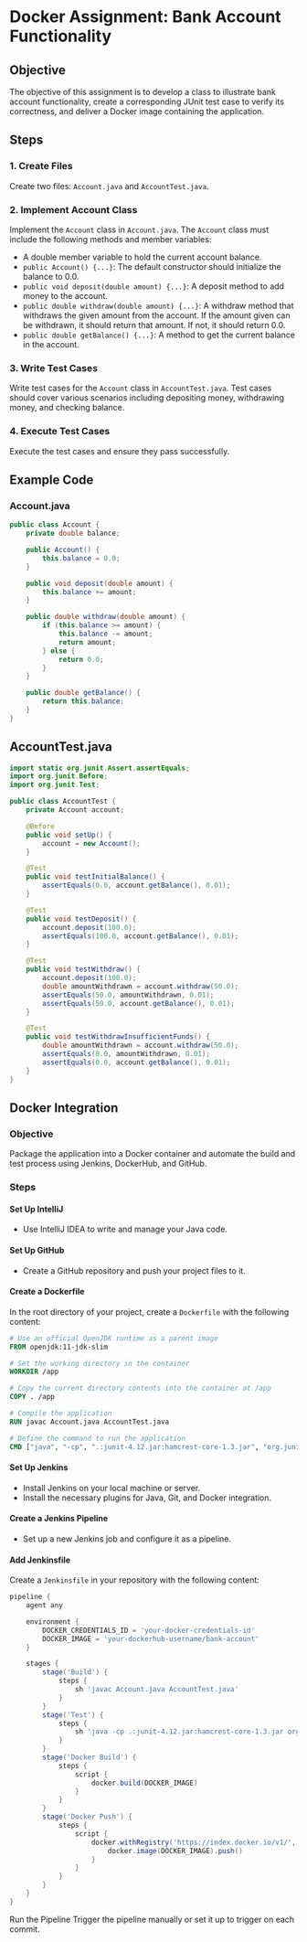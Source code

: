 # Docker Assignment: Bank Account Functionality

## Objective

The objective of this assignment is to develop a class to illustrate bank account functionality, create a corresponding JUnit test case to verify its correctness, and deliver a Docker image containing the application.

## Steps

### 1. Create Files

Create two files: `Account.java` and `AccountTest.java`.

### 2. Implement Account Class

Implement the `Account` class in `Account.java`. The `Account` class must include the following methods and member variables:
- A double member variable to hold the current account balance.
- `public Account() {...}`: The default constructor should initialize the balance to 0.0.
- `public void deposit(double amount) {...}`: A deposit method to add money to the account.
- `public double withdraw(double amount) {...}`: A withdraw method that withdraws the given amount from the account. If the amount given can be withdrawn, it should return that amount. If not, it should return 0.0.
- `public double getBalance() {...}`: A method to get the current balance in the account.

### 3. Write Test Cases

Write test cases for the `Account` class in `AccountTest.java`. Test cases should cover various scenarios including depositing money, withdrawing money, and checking balance.

### 4. Execute Test Cases

Execute the test cases and ensure they pass successfully.

## Example Code

### Account.java

```java
public class Account {
    private double balance;

    public Account() {
        this.balance = 0.0;
    }

    public void deposit(double amount) {
        this.balance += amount;
    }

    public double withdraw(double amount) {
        if (this.balance >= amount) {
            this.balance -= amount;
            return amount;
        } else {
            return 0.0;
        }
    }

    public double getBalance() {
        return this.balance;
    }
}
```
## AccountTest.java
```java
import static org.junit.Assert.assertEquals;
import org.junit.Before;
import org.junit.Test;

public class AccountTest {
    private Account account;

    @Before
    public void setUp() {
        account = new Account();
    }

    @Test
    public void testInitialBalance() {
        assertEquals(0.0, account.getBalance(), 0.01);
    }

    @Test
    public void testDeposit() {
        account.deposit(100.0);
        assertEquals(100.0, account.getBalance(), 0.01);
    }

    @Test
    public void testWithdraw() {
        account.deposit(100.0);
        double amountWithdrawn = account.withdraw(50.0);
        assertEquals(50.0, amountWithdrawn, 0.01);
        assertEquals(50.0, account.getBalance(), 0.01);
    }

    @Test
    public void testWithdrawInsufficientFunds() {
        double amountWithdrawn = account.withdraw(50.0);
        assertEquals(0.0, amountWithdrawn, 0.01);
        assertEquals(0.0, account.getBalance(), 0.01);
    }
}

```

## Docker Integration

### Objective

Package the application into a Docker container and automate the build and test process using Jenkins, DockerHub, and GitHub.

### Steps

#### Set Up IntelliJ

- Use IntelliJ IDEA to write and manage your Java code.

#### Set Up GitHub

- Create a GitHub repository and push your project files to it.

#### Create a Dockerfile

In the root directory of your project, create a `Dockerfile` with the following content:

```Dockerfile
# Use an official OpenJDK runtime as a parent image
FROM openjdk:11-jdk-slim

# Set the working directory in the container
WORKDIR /app

# Copy the current directory contents into the container at /app
COPY . /app

# Compile the application
RUN javac Account.java AccountTest.java

# Define the command to run the application
CMD ["java", "-cp", ".:junit-4.12.jar:hamcrest-core-1.3.jar", "org.junit.runner.JUnitCore", "AccountTest"]
```
#### Set Up Jenkins

- Install Jenkins on your local machine or server.
- Install the necessary plugins for Java, Git, and Docker integration.

#### Create a Jenkins Pipeline

- Set up a new Jenkins job and configure it as a pipeline.

#### Add Jenkinsfile

Create a `Jenkinsfile` in your repository with the following content:

```groovy
pipeline {
    agent any

    environment {
        DOCKER_CREDENTIALS_ID = 'your-docker-credentials-id'
        DOCKER_IMAGE = 'your-dockerhub-username/bank-account'
    }

    stages {
        stage('Build') {
            steps {
                sh 'javac Account.java AccountTest.java'
            }
        }
        stage('Test') {
            steps {
                sh 'java -cp .:junit-4.12.jar:hamcrest-core-1.3.jar org.junit.runner.JUnitCore AccountTest'
            }
        }
        stage('Docker Build') {
            steps {
                script {
                    docker.build(DOCKER_IMAGE)
                }
            }
        }
        stage('Docker Push') {
            steps {
                script {
                    docker.withRegistry('https://index.docker.io/v1/', DOCKER_CREDENTIALS_ID) {
                        docker.image(DOCKER_IMAGE).push()
                    }
                }
            }
        }
    }
}
```
Run the Pipeline
Trigger the pipeline manually or set it up to trigger on each commit.
